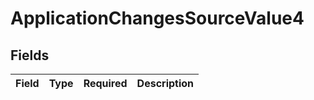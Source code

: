# ApplicationChangesSourceValue4


## Fields

| Field       | Type        | Required    | Description |
| ----------- | ----------- | ----------- | ----------- |